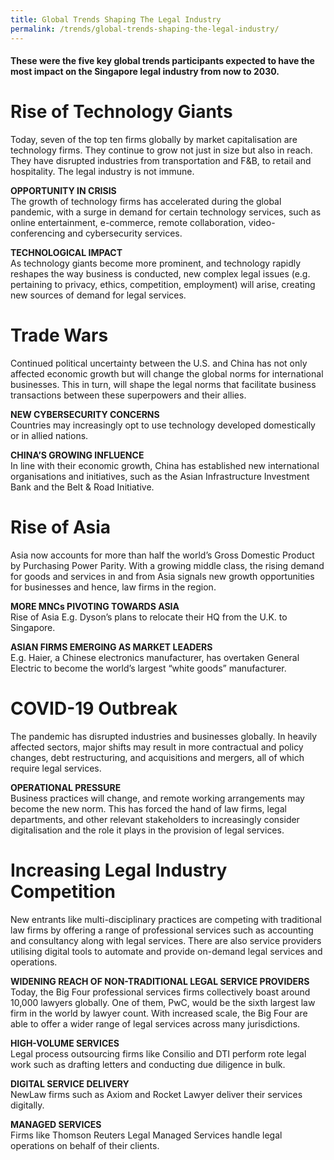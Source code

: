 ```yaml
---
title: Global Trends Shaping The Legal Industry
permalink: /trends/global-trends-shaping-the-legal-industry/
---
```

#### These were the five key global trends participants expected to have the most impact on the Singapore legal industry from now to 2030.

# Rise of Technology Giants
Today, seven of the top ten firms globally by market capitalisation are technology firms. They continue to grow not just in size but also in reach. They have disrupted industries from transportation and F&B, to retail and hospitality. The legal industry is not immune.

**OPPORTUNITY IN CRISIS** <br>
The growth of technology firms has accelerated during the global pandemic, with a surge in demand for certain technology services, such as online entertainment, e-commerce, remote collaboration, video-conferencing and cybersecurity services. 
<br>

**TECHNOLOGICAL IMPACT** <br>
As technology giants become more prominent, and technology rapidly reshapes the way business is conducted, new complex legal issues (e.g. pertaining to privacy, ethics, competition, employment) will arise, creating new sources of demand for legal services.
<br>

# Trade Wars

Continued political uncertainty between the U.S. and China has not only affected economic growth but will change the global norms for international businesses. This in turn, will shape the legal norms that facilitate business transactions between these superpowers and their allies.

**NEW CYBERSECURITY CONCERNS** <br>
Countries may increasingly opt to use technology developed domestically or in allied nations.
<br>

**CHINA’S GROWING INFLUENCE** <br>
In line with their economic growth, China has established new international organisations and initiatives, such as the Asian Infrastructure Investment Bank and the Belt & Road Initiative.
<br>

# Rise of Asia
Asia now accounts for more than half the world’s Gross Domestic Product by Purchasing Power Parity. With a growing middle class, the rising demand for goods and services in and from Asia signals new growth opportunities for businesses and hence, law firms in the region.

**MORE MNCs PIVOTING TOWARDS ASIA** <br>
Rise of Asia E.g. Dyson’s plans to relocate their HQ from the U.K. to Singapore.
<br>

**ASIAN FIRMS EMERGING AS MARKET LEADERS** <br>
E.g. Haier, a Chinese electronics manufacturer, has overtaken General Electric to become the world’s largest “white goods” manufacturer.
<br>

# COVID-19 Outbreak

The pandemic has disrupted industries and businesses globally. In heavily affected sectors, major shifts may result in more contractual and policy changes, debt restructuring, and acquisitions and mergers, all of which require legal services.

**OPERATIONAL PRESSURE** <br>
Business practices will change, and remote working arrangements may become the new norm. This has forced the hand of law firms, legal departments, and other relevant stakeholders to increasingly consider digitalisation and the role it plays in the provision of legal services.
<br>

# Increasing Legal Industry Competition

New entrants like multi-disciplinary practices are competing with traditional law firms by offering a range of professional services such as accounting and consultancy along with legal services. There are also service providers utilising digital tools to automate and provide on-demand legal services and operations.

**WIDENING REACH OF NON-TRADITIONAL LEGAL SERVICE PROVIDERS** <br>
Today, the Big Four professional services firms collectively boast around 10,000 lawyers globally. One of them, PwC, would be the sixth largest law firm in the world by lawyer count. With increased scale, the Big Four are able to offer a wider range of legal services across many jurisdictions.
<br>

**HIGH-VOLUME SERVICES** <br>
Legal process outsourcing firms like Consilio and DTI perform rote legal work such as drafting letters and conducting due diligence in bulk.
<br>

**DIGITAL SERVICE DELIVERY** <br>
NewLaw firms such as Axiom and Rocket Lawyer deliver their services digitally.
<br>

**MANAGED SERVICES** <br>
Firms like Thomson Reuters Legal Managed Services handle legal operations on behalf of their clients.







